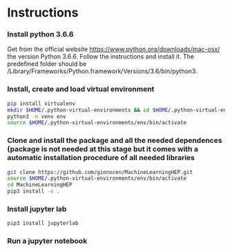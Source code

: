 # Instructions

### Install python 3.6.6 
Get from the official website https://www.python.org/downloads/mac-osx/ the version Python 3.6.6.
Follow the instructions and install it. The predefined folder should be 
/Library/Frameworks/Python.framework/Versions/3.6/bin/python3.

### Install, create and load virtual environment 

```bash
pip install virtualenv
mkdir $HOME/.python-virtual-environments && cd $HOME/.python-virtual-environments
python3 -m venv env
source $HOME/.python-virtual-environments/env/bin/activate
```

### Clone and install the package and all the needed dependences (package is not needed at this stage but it comes with a automatic installation procedure of all needed libraries
```bash
git clone https://github.com/ginnocen/MachineLearningHEP.git
source $HOME/.python-virtual-environments/env/bin/activate
cd MachineLearningHEP
pip3 install -e . 
```
### Install jupyter lab
```bash
pip3 install jupyterlab
```

### Run a jupyter notebook




